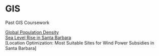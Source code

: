 # GIS
Past GIS Coursework

[Global Population Density](https://github.com/LilianYou/GIS/blob/main/HW1LilyCheng.png) <br>
[Sea Level Rise in Santa Barbara](https://github.com/LilianYou/GIS/blob/main/HW2LilyCheng.png) <br>
[Location Optimization: Most Suitable Sites for Wind Power Subsidies in Santa Barbara]
